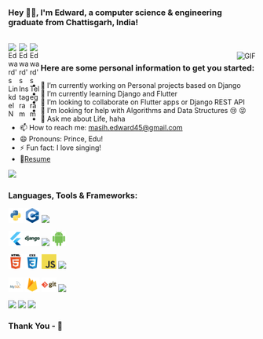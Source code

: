 ### Hey 👋🏽, I'm Edward, a computer science & engineering graduate from Chattisgarh, India! 
</br>
<a href="https://www.linkedin.com/in/edwardmasih/">
  <img align="left" alt="Edward's LinkdeIN" width="22px" src="https://cdn.jsdelivr.net/npm/simple-icons@v3/icons/linkedin.svg" />
</a>
<a href="https://www.instagram.com/edwardmasih_/">
  <img align="left" alt="Edward's Instagram" width="22px" src="https://cdn.jsdelivr.net/npm/simple-icons@v3/icons/instagram.svg" />
</a>
<a href="https://t.me/edwardmasih">
  <img align="left" alt="Edward's Telegram" width="22px" src="https://cdn.jsdelivr.net/npm/simple-icons@v3/icons/telegram.svg" />
</a>
</br>
<img align="right" alt="GIF" src="https://media.giphy.com/media/836HiJc7pgzy8iNXCn/giphy.gif"/>

### Here are some personal information to get you started:

- 🔭 I’m currently working on Personal projects based on Django
- 🌱 I’m currently learning Django and Flutter
- 👯 I’m looking to collaborate on Flutter apps or Django REST API
- 🤔 I’m looking for help with Algorithms and Data Structures :cry: 😜
- 💬 Ask me about Life, haha
- 📫 How to reach me: masih.edward45@gmail.com
- 😄 Pronouns: Prince, Edu!
- ⚡ Fun fact: I love singing!
- 📝[Resume](https://drive.google.com/file/d/1cg640fMsOwRf0wLBWAqDgr3GWjD9m3NW/view?usp=sharing)

<img src='https://github-readme-stats.vercel.app/api?username=edwardmasih&&show_icons=true&title_color=ffffff&icon_color=bb2acf&text_color=daf7dc&bg_color=151515'>

### Languages, Tools & Frameworks:
<code><img height="30" src="https://raw.githubusercontent.com/github/explore/80688e429a7d4ef2fca1e82350fe8e3517d3494d/topics/python/python.png"></code>
<code><img height="30" src="https://raw.githubusercontent.com/github/explore/80688e429a7d4ef2fca1e82350fe8e3517d3494d/topics/cpp/cpp.png"></code>
<code><img height="30" src="https://upload.wikimedia.org/wikipedia/en/thumb/3/30/Java_programming_language_logo.svg/300px-Java_programming_language_logo.svg.png"></code>

<code><img height="30" src="https://raw.githubusercontent.com/github/explore/80688e429a7d4ef2fca1e82350fe8e3517d3494d/topics/flutter/flutter.png"></code>
<code><img height="30" src="https://raw.githubusercontent.com/github/explore/80688e429a7d4ef2fca1e82350fe8e3517d3494d/topics/django/django.png"></code>
<code><img height="30" src="https://cw-production-assetsbucket-8j84s7jns7p2.s3.amazonaws.com/media/blog-images/drf-logo2.png"></code>
<code><img height="30" src="https://raw.githubusercontent.com/github/explore/80688e429a7d4ef2fca1e82350fe8e3517d3494d/topics/android/android.png"></code>

<code><img height="30" src="https://raw.githubusercontent.com/github/explore/80688e429a7d4ef2fca1e82350fe8e3517d3494d/topics/html/html.png"></code>
<code><img height="30" src="https://raw.githubusercontent.com/github/explore/80688e429a7d4ef2fca1e82350fe8e3517d3494d/topics/css/css.png"></code>
<code><img height="30" src="https://raw.githubusercontent.com/github/explore/80688e429a7d4ef2fca1e82350fe8e3517d3494d/topics/javascript/javascript.png"></code>
<code><img height="30" src="http://pluspng.com/img-png/bootstrap-logo-png-bootstrap-1024.png"></code>

<code><img height="30" src="https://raw.githubusercontent.com/github/explore/80688e429a7d4ef2fca1e82350fe8e3517d3494d/topics/mysql/mysql.png"></code>
<code><img height="30" src="https://raw.githubusercontent.com/github/explore/80688e429a7d4ef2fca1e82350fe8e3517d3494d/topics/firebase/firebase.png"></code>
<code><img height="30" src="https://raw.githubusercontent.com/github/explore/80688e429a7d4ef2fca1e82350fe8e3517d3494d/topics/git/git.png"></code>
<code><img height="30" src="https://www.freepnglogos.com/uploads/cisco-png-logo/cisco-ccna-png-logo-16.png"></code>

<code><img height="30" src="https://raw.githubusercontent.com/dhanishgajjar/vscode-icons/master/linux/city-lights.png"></code>
<code><img height="30" src="https://upload.wikimedia.org/wikipedia/commons/3/34/Android_Studio_icon.svg"></code>
<code><img height="30" src="https://upload.wikimedia.org/wikipedia/commons/a/a1/PyCharm_Logo.svg"></code>


### Thank You - 🙏

